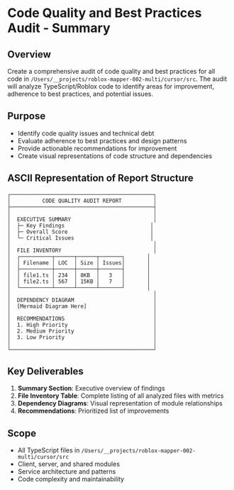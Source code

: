 # Code Quality and Best Practices Audit - Summary

## Overview

Create a comprehensive audit of code quality and best practices for all code in `/Users/__projects/roblox-mapper-002-multi/cursor/src`. The audit will analyze TypeScript/Roblox code to identify areas for improvement, adherence to best practices, and potential issues.

## Purpose

- Identify code quality issues and technical debt
- Evaluate adherence to best practices and design patterns
- Provide actionable recommendations for improvement
- Create visual representations of code structure and dependencies

## ASCII Representation of Report Structure

```
┌─────────────────────────────────────────────┐
│          CODE QUALITY AUDIT REPORT          │
├─────────────────────────────────────────────┤
│                                             │
│  EXECUTIVE SUMMARY                          │
│  ├─ Key Findings                           │
│  ├─ Overall Score                          │
│  └─ Critical Issues                        │
│                                             │
│  FILE INVENTORY                             │
│  ┌──────────┬──────┬──────┬───────┐       │
│  │ Filename │ LOC  │ Size │ Issues│       │
│  ├──────────┼──────┼──────┼───────┤       │
│  │ file1.ts │ 234  │ 8KB  │   3   │       │
│  │ file2.ts │ 567  │ 15KB │   7   │       │
│  └──────────┴──────┴──────┴───────┘       │
│                                             │
│  DEPENDENCY DIAGRAM                         │
│  [Mermaid Diagram Here]                     │
│                                             │
│  RECOMMENDATIONS                            │
│  1. High Priority                           │
│  2. Medium Priority                         │
│  3. Low Priority                            │
│                                             │
└─────────────────────────────────────────────┘
```

## Key Deliverables

1. **Summary Section**: Executive overview of findings
2. **File Inventory Table**: Complete listing of all analyzed files with metrics
3. **Dependency Diagrams**: Visual representation of module relationships
4. **Recommendations**: Prioritized list of improvements

## Scope

- All TypeScript files in `/Users/__projects/roblox-mapper-002-multi/cursor/src`
- Client, server, and shared modules
- Service architecture and patterns
- Code complexity and maintainability